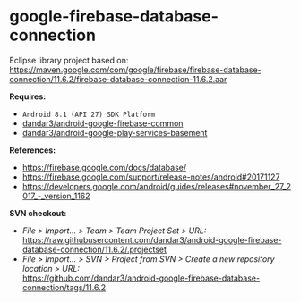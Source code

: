 # google-firebase-database-connection

Eclipse library project based on:<br/>
https://maven.google.com/com/google/firebase/firebase-database-connection/11.6.2/firebase-database-connection-11.6.2.aar

**Requires:**
- `Android 8.1 (API 27) SDK Platform`
- [dandar3/android-google-firebase-common](https://github.com/dandar3/android-google-firebase-common/tree/11.6.2)
- [dandar3/android-google-play-services-basement](https://github.com/dandar3/android-google-play-services-basement/tree/11.6.2)

**References:**
- https://firebase.google.com/docs/database/
- https://firebase.google.com/support/release-notes/android#20171127
- https://developers.google.com/android/guides/releases#november_27_2017_-_version_1162

**SVN checkout:**
- _File > Import... > Team > Team Project Set > URL:_<br/>
  https://raw.githubusercontent.com/dandar3/android-google-firebase-database-connection/11.6.2/.projectset
- _File > Import... > SVN > Project from SVN > Create a new repository location > URL:_<br/> 
  https://github.com/dandar3/android-google-firebase-database-connection/tags/11.6.2